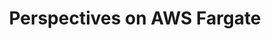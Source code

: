 ---
# Accomplishments widget.
widget: "howto"  # See https://sourcethemes.com/academic/docs/page-builder/
headless: true  # This file represents a page section.
active: true  # Activate this widget? true/false
weight: 2  # Order that this section will appear.
title: "Perspectives on AWS Fargate"
subtitle: ""

# Date format
#   Refer to https://sourcethemes.com/academic/docs/customization/#date-format
date_format: "Jan 2006"

# Accomplishments.
#   Add/remove as many `[[item]]` blocks below as you like.
#   `title`, `organization` and `date_start` are the required parameters.
#   Leave other parameters empty if not required.
#   Begin/end multi-line descriptions with 3 quotes `"""`.
item: 
 - title: "Securing Struts in AWS Fargate"
   summary: "AWS Fargate is a container service that allows you to provision containers without having to worry about the VM instances for them to run on. This post will look at how Aqua can protect against unexpected behavior at run-time - thus potentially preventing zero-day exploits too."
   linkText: "Read the article on blog.aquasec.com »"
   linkUrl: "https://blog.aquasec.com/securing-struts-in-aws-fargate" 
   openNewWindow: 
   image: "https://res.cloudinary.com/agile-seo/image/fetch/w_176,dpr_1.0,d_blank_am8gzx.png/https%3A%2F%2Flogo.clearbit.com%2Fblog.aquasec.com%3Fsize%3D250"  
 - title: "Security for Cloud-Native Compute Will Be Different"
   summary: "With increased adoption comes increased scrutiny. We should expect more attention on container- and serverless-specific security concerns, including software image integrity, secrets management, controlled access to orchestration management, and several considerations around runtime protection and monitoring. This 451 Business Impact Report explains the requirements of cloud native security and why organizations should approach it differently."
   linkText: "Read the article on aquasec.com »"
   linkUrl: "https://info.aquasec.com/security-for-cloud-native?utm-source=wiki" 
   openNewWindow: 
   image: "http://info.the451group.com/rs/331-DYY-590/images/451_Research_2012_CMYK_300.png"  
smallItem: 
 - title: "AWS Fargate Through the Lens of Kubernetes"
   summary: "thenewstack.io"
   linkText: ""
   linkUrl: "https://thenewstack.io/aws-fargate-through-the-lens-of-kubernetes/" 
   openNewWindow: 
   image: "https://res.cloudinary.com/agile-seo/image/fetch/w_62,dpr_1.0,d_blank_am8gzx.png/https%3A%2F%2Flogo.clearbit.com%2Fthenewstack.io%3Fsize%3D250"  
 - title: "AWS Fargate: First Hands-On Experience and Review"
   summary: "medium.com"
   linkText: ""
   linkUrl: "https://medium.com/@remy.dewolf/aws-fargate-first-hands-on-experience-and-review-1b52fca2148e" 
   openNewWindow: 
   image: "https://res.cloudinary.com/agile-seo/image/fetch/w_62,dpr_1.0,d_blank_am8gzx.png/https%3A%2F%2Flogo.clearbit.com%2Fmedium.com%3Fsize%3D250"  
 - title: "9 Q&amp;A’s on Container Orchestration with AWS Fargate"
   summary: "nclouds.com"
   linkText: ""
   linkUrl: "https://www.nclouds.com/blog/9-qas-container-orchestration-aws-fargate/" 
   openNewWindow: 
   image: "https://res.cloudinary.com/agile-seo/image/fetch/w_62,dpr_1.0,d_blank_am8gzx.png/https%3A%2F%2Flogo.clearbit.com%2Fnclouds.com%3Fsize%3D250"  
 - title: "Aws Fargate - Run Containers Without Managing Servers or Clusters"
   summary: "linkeit.com"
   linkText: ""
   linkUrl: "http://blog.linkeit.com/en/aws-fargate.-run-containers-without-managing-servers-or-clusters" 
   openNewWindow: 
   image: "https://res.cloudinary.com/agile-seo/image/fetch/w_62,dpr_1.0,d_blank_am8gzx.png/https%3A%2F%2Flogo.clearbit.com%2Flinkeit.com%3Fsize%3D250"  
 - title: "Azure Container Instances vs. AWS Fargate"
   summary: "hackernoon.com"
   linkText: ""
   linkUrl: "https://hackernoon.com/azure-container-instances-vs-aws-fargate-3216607f63f4" 
   openNewWindow: 
   image: "https://res.cloudinary.com/agile-seo/image/fetch/w_62,dpr_1.0,d_blank_am8gzx.png/https%3A%2F%2Flogo.clearbit.com%2Fhackernoon.com%3Fsize%3D250"  
 - title: "AWS Fargate Architecture"
   summary: "reluscloud.com"
   linkText: ""
   linkUrl: "https://www.reluscloud.com/blog/aws-services-fargate" 
   openNewWindow: 
   image: "https://res.cloudinary.com/agile-seo/image/fetch/w_62,dpr_1.0,d_blank_am8gzx.png/https%3A%2F%2Flogo.clearbit.com%2Freluscloud.com%3Fsize%3D250"   
 - title: "AWS Fargate - A Quick Review"
   summary: "skelpo.com"
   linkText: ""
   linkUrl: "https://www.skelpo.com/blog/aws-fargate/" 
   openNewWindow: 
   image: "https://res.cloudinary.com/agile-seo/image/fetch/w_62,dpr_1.0,d_blank_am8gzx.png/https%3A%2F%2Flogo.clearbit.com%2Fskelpo.com%3Fsize%3D250"  
 - title: "AWS Fargate: What ECS Should Have Been in the First Place"
   summary: "fauie.com"
   linkText: ""
   linkUrl: "https://fauie.com/2017/12/05/aws-fargate-what-ecs-should-have-been-in-the-first-place/" 
   openNewWindow: 
   image: "https://fauie.com/wp-content/uploads/2016/12/Grizzly-Steppe-Balls-300x278.png"  
 - title: "AWS Fargate and HIPAA Compliant Containers"
   summary: "datica.com"
   linkText: ""
   linkUrl: "https://datica.com/blog/aws-fargate-and-hipaa-compliant-containers/" 
   openNewWindow: 
   image: "https://res.cloudinary.com/agile-seo/image/fetch/w_62,dpr_1.0,d_blank_am8gzx.png/https%3A%2F%2Flogo.clearbit.com%2Fdatica.com%3Fsize%3D250"  
---